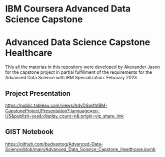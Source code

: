 
# IBM Coursera Advanced Data Science Capstone
# Advanced Data Science Capstone Healthcare

This all the materias in this repository were developed by Akexander Jason for the capstone project in partial fulfillment of the requirements 
for the Advanced Data Science with IBM Specialization. 
February 2023. 

## Project Presentation
https://public.tableau.com/views/AdvDSwithIBM-CapstoneProject/Presentation?:language=en-US&publish=yes&:display_count=n&:origin=viz_share_link

## GIST Notebook
https://github.com/budyantog/Advanced-Data-Science/blob/main/Advanced_Data_Science_Capstone_Healthcare.ipynb
